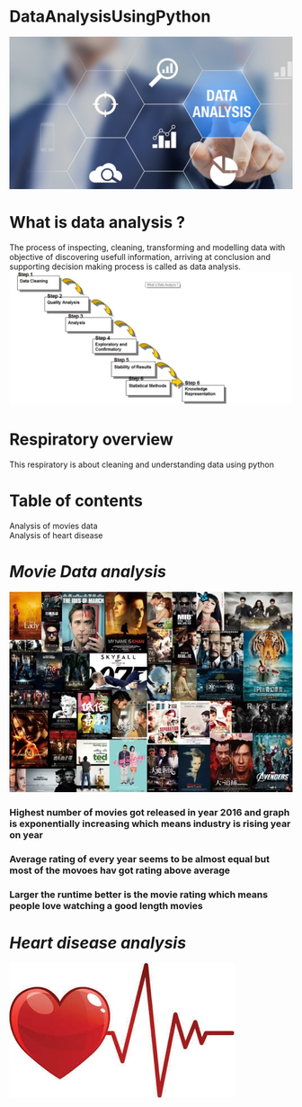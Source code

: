 # DataAnalysisUsingPython
![image.png](image/data_analysis.png)
# What is data analysis ?
The process of inspecting, cleaning, transforming and modelling data with objective of discovering usefull information, arriving at conclusion and supporting decision making process is called as data analysis.
![image.png](image/data_analysis1.png)
# Respiratory overview
This respiratory is about cleaning and understanding data using python
# Table of contents
Analysis of movies data                                                                                                                   
Analysis of heart disease

# *Movie Data analysis*
![image.png](image/movies.png)
### Highest number of movies got released in year 2016 and graph is exponentially increasing which means industry is rising year on year
### Average rating of every year seems to be almost equal but most of the movoes hav got rating above average
### Larger the runtime better is the movie rating which means people love watching a good length movies
# *Heart disease analysis*
![image.png](image/Heart.jpg)
